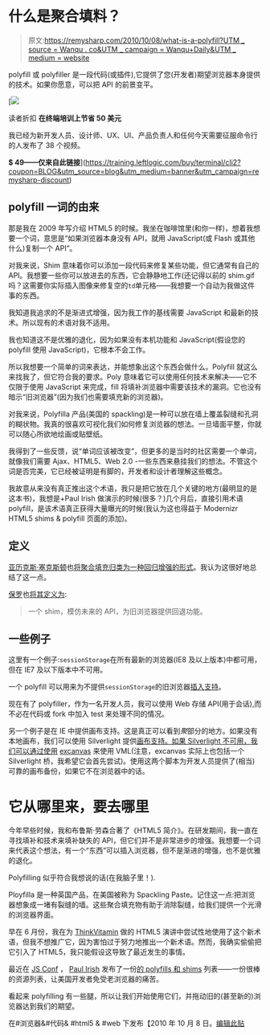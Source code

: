 # 什么是聚合填料？

> 原文:[https://remysharp.com/2010/10/08/what-is-a-polyfill?UTM _ source = Wanqu . co&UTM _ campaign = Wanqu+Daily&UTM _ medium = website](https://remysharp.com/2010/10/08/what-is-a-polyfill?utm_source=wanqu.co&utm_campaign=Wanqu+Daily&utm_medium=website)

polyfill 或 polyfiller 是一段代码(或插件),它提供了您(开发者)期望浏览器本身提供的技术。如果你愿意，可以把 API 的前景变平。

[![](../Images/61bfab4a1e62f2afadad0584643f21e9.png)

读者折扣 **在终端培训上节省 50 美元**

我已经为新开发人员、设计师、UX、UI、产品负责人和任何今天需要征服命令行的人发布了 38 个视频。

**$ 49——仅来自此链接**](https://training.leftlogic.com/buy/terminal/cli2?coupon=BLOG&utm_source=blog&utm_medium=banner&utm_campaign=remysharp-discount) 

## polyfill 一词的由来

那是我在 2009 年写介绍 HTML5 的时候。我坐在咖啡馆里(和你一样)，想着我想要一个词，意思是“如果浏览器本身没有 API，就用 JavaScript(或 Flash 或其他什么)复制一个 API”。

对我来说，Shim 意味着你可以添加一段代码来修复某些功能，但它通常有自己的 API。我想要一些你可以放进去的东西，它会静静地工作(还记得以前的 shim.gif 吗？这需要你实际插入图像来修复空的`td`单元格——我想要一个自动为我做这件事的东西。

我知道我追求的不是渐进式增强，因为我工作的基线需要 JavaScript 和最新的技术。所以现有的术语对我不适用。

我也知道这不是优雅的退化，因为如果没有本机功能和 JavaScript(假设您的 polyfill 使用 JavaScript)，它根本不会工作。

所以我想要一个简单的词来表达，并能想象出这个东西会做什么。Polyfill 就这么来找我了，但它符合我的要求。Poly 意味着它可以使用任何技术来解决——它不仅限于使用 JavaScript 来完成，fill 将填补浏览器中需要该技术的漏洞。它也没有暗示“旧浏览器”(因为我们也需要填充新的浏览器)。

对我来说，Polyfilla 产品(美国的 spackling)是一种可以放在墙上覆盖裂缝和孔洞的糊状物。我真的很喜欢可视化我们如何修复浏览器的想法。一旦墙面平整，你就可以随心所欲地绘画或贴壁纸。

我得到了一些反馈，说“单词应该被改变”，但更多的是当时的社区需要一个单词，就像我们需要 Ajax、HTML5、Web 2.0 -一些东西来悬挂我们的想法。不管这个词是否完美，它已经被证明是有脚的，开发者和设计者理解这些概念。

我故意从来没有真正推出这个术语，我只是把它放在几个关键的地方(最明显的是这本书)，我想是+Paul Irish 做演示的时候(很多？)几个月后，直接引用术语 polyfill，是该术语真正获得大量曝光的时候(我认为这也得益于 Modernizr HTML5 shims & polyfill 页面的添加)。

## 定义

[亚历克斯·塞克斯顿](http://alexsexton.com/ "AlexSexton.com")也[将聚合填充归类为一种回归增强的形式](http://twitter.com/SlexAxton/status/25600963629)。我认为这很好地总结了这一点。

[保罗](http://paulirish.com)也[将其定义为](http://paulirish.com/i/7570.png):

> 一个 shim，模仿未来的 API，为旧浏览器提供回退功能。

## 一些例子

这里有一个例子:`sessionStorage`在所有最新的浏览器(IE8 及以上版本)中都可用，但在 IE7 及以下版本中不可用。

一个 polyfill 可以用来为不提供`sessionStorage`的旧浏览器[插入支持](http://gist.github.com/350433)。

现在有了 polyfiller，作为一名开发人员，我可以使用 Web 存储 API(用于会话),而不必在代码或 fork 中加入 test 来处理不同的情况。

另一个例子是在 IE 中提供画布支持。这是真正可以看到*聚*部分的地方。如果没有本地画布，我们可以使用 Silverlight 提供[画布支持。如果 Silverlight 不可用，我们可以通过使用](http://blogs.msdn.com/b/delay/archive/2009/08/24/using-one-platform-to-build-another-html-5-s-canvas-tag-implemented-using-silverlight.aspx) [excanvas](http://code.google.com/p/explorercanvas/) 来使用 VML(注意，excanvas 实际上也包括一个 Silverlight 桥，我希望它会首先尝试)。使用这两个脚本为开发人员提供了(相当)可靠的画布备份，如果它不在浏览器中的话。

# 它从哪里来，要去哪里

今年早些时候，我和布鲁斯·劳森合著了《HTML5 简介》。在研发期间，我一直在寻找填补和技术来填补缺失的 API，但它们并不是非常进步的增强。我想要一个词来代表这个想法，有一个“东西”可以插入浏览器，但不是渐进的增强，也不是优雅的退化。

Polyfilling 似乎符合我想说的话(在我脑子里！).

Ployfilla 是一种英国产品，在美国被称为 Spackling Paste。记住这一点:把浏览器想象成一堵有裂缝的墙。这些聚合填充物有助于消除裂缝，给我们提供一个光滑的浏览器界面。

早在 6 月份，我在为 [ThinkVitamin](http://thinkvitamin.com/online-conferences/html5/) 做的 HTML5 演讲中尝试性地使用了这个新术语，但我不想推广它，因为害怕过于努力地推出一个新术语。然而，我确实偷偷把它引入了 HTML5，我只能假设这导致了最近发生的事情。

最近在 [JS Conf](http://jsconf.us/2010/) ， [Paul Irish](http://paulirish.com/ "Paul Irish") 发布了一份[的 polyfills 和 shims](http://github.com/Modernizr/Modernizr/wiki/HTML5-Cross-browser-Polyfills) 列表——一份很棒的资源列表，让美国开发者免受老浏览器的痛苦。

看起来 polyfilling 有一些腿，所以让我们开始使用它们，并拖动旧的(甚至新的)浏览器达到我们的期望。

在#浏览器&#代码& #html5 & #web 下发布【2010 年 10 月 8 日。[编辑此贴](https://github.com/remy/remysharp.com/blob/main/public/blog/what-is-a-polyfill.md)